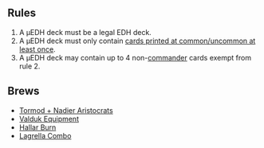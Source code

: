## Rules

1. A μEDH deck must be a legal EDH deck.
2. A μEDH deck must only contain [cards printed at common/uncommon at least once](https://scryfall.com/search?q=f%3Aedh+r%3Cr).
3. A μEDH deck may contain up to 4 non-[commander](https://scryfall.com/search?q=f%3Aedh+r%3Cr+is%3Acommander) cards exempt from rule 2.

## Brews

<!--
- <span class="W"></span>
- <span class="U"></span>
-->
<!--
- <span class="G"></span>
-->
- [Tormod + Nadier Aristocrats](https://www.moxfield.com/decks/EIeRKQu9r0Oooen4GU69Dw) <span class="B"></span>
- [Valduk Equipment](https://www.moxfield.com/decks/8Xe9R9I0LESEVm3JtBtSxQ) <span class="R"></span>
- [Hallar Burn](https://www.moxfield.com/decks/GFUaxnMTmUKFg_RMyEpd3A) <span class="R"></span><span class="G"></span>
- [Lagrella Combo](https://www.moxfield.com/decks/rVfbj4k7z0-5tgAP0x711Q) <span class="W"></span><span class="U"></span><span class="G"></span>
